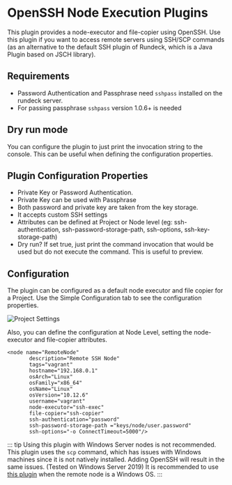 # OpenSSH Node Execution Plugins

This plugin provides a node-executor and file-copier using OpenSSH. Use this plugin if you want to access remote servers using SSH/SCP commands (as an alternative to the default SSH plugin of Rundeck, which is a Java Plugin based on JSCH library).

## Requirements

- Password Authentication and Passphrase need `sshpass` installed on the rundeck server.
- For passing passphrase `sshpass` version 1.0.6+ is needed

## Dry run mode

You can configure the plugin to just print the invocation string to the console. This can be useful when defining the configuration properties.

## Plugin Configuration Properties

- Private Key or Password Authentication.
- Private Key can be used with Passphrase
- Both password and private key are taken from the key storage.
- It accepts custom SSH settings
- Attributes can be defined at Project or Node level (eg: ssh-authentication, ssh-password-storage-path, ssh-options, ssh-key-storage-path)
- Dry run? If set true, just print the command invocation that would be used but do not execute the command. This is useful to preview.

## Configuration

The plugin can be configured as a default node executor and file copier for a Project. Use the Simple Configuration tab to see the configuration properties.

![Project Settings](~@assets/img/openssh-project-configuration.png)

Also, you can define the configuration at Node Level, setting the node-executor and file-copier attributes.

```
<node name="RemoteNode"
       description="Remote SSH Node"
       tags="vagrant"
       hostname="192.168.0.1"
       osArch="Linux"
       osFamily="x86_64"
       osName="Linux"
       osVersion="10.12.6"
       username="vagrant"
       node-executor="ssh-exec"
       file-copier="ssh-copier"
       ssh-authentication="password"
       ssh-password-storage-path ="keys/node/user.password"
       ssh-options="-o ConnectTimeout=5000"/>
```

::: tip
Using this plugin with Windows Server nodes is not recommended.
This plugin uses the `scp` command, which has issues with Windows machines since it
is not natively installed. Adding OpenSSH will result in the same issues.  (Tested on Windows Server 2019)
It is recommended to use [this plugin](https://docs.rundeck.com/docs/learning/howto/configuring-windows-nodes.html#running-jobs-on-windows-nodes) when the remote node is a Windows OS.
:::
